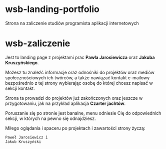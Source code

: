 # wsb-landing-portfolio
Strona na zaliczenie studiów programista aplikacji internetowych

# wsb-zaliczenie
Jest to landing page z projektami prac **Pawła Jarosiewicza** oraz **Jakuba Kruszyńskiego**.

Możesz tu znaleźć informacje oraz odnośniki do projektów oraz mediów społecznościowych ich twórców, a także nawiązać kontakt e-mailowy bezpośrednio z tej strony wybierając osobę do której chcesz napisać w sekcji kontakt.

Strona ta prowadzi do projektów już zakończonych oraz jeszcze w przygotowaniu, jak na przykład aplikacja **Czarter jachtów**.

Poruszanie się po stronie jest banalne, menu odniesie Cię do odpowiednich sekcji, w których na pewno się odnajdziesz.

Miłego oglądania i spaceru po projektach i zawartości strony życzą:

    Paweł Jarosiewicz i 
    Jakub Kruszyński

